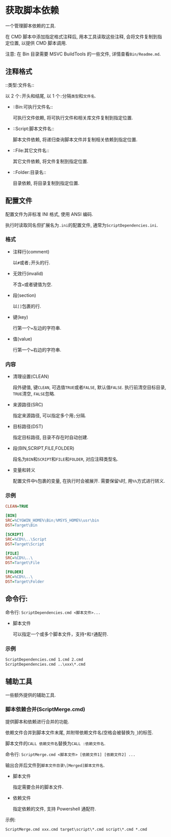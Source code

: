 # 获取脚本依赖

一个管理脚本依赖的工具.

在 CMD 脚本中添加指定格式注释后, 用本工具读取这些注释, 会将文件复制到指定位置, 以提供 CMD 脚本调用.

注意: 在 Bin 目录需要 MSVC BuildTools 的一些文件, 详情查看`Bin/Readme.md`.

## 注释格式

::类型:文件名::

以 2 个`:`开头和结尾, 以 1 个`:`分隔`类型`和`文件名`.

- ::Bin:可执行文件名::

  可执行文件依赖, 将可执行文件和相关库文件复制到指定位置.

- ::Script:脚本文件名::

  脚本文件依赖, 将递归查询脚本文件并复制相关依赖到指定位置.

- ::File:其它文件名::

  其它文件依赖, 将文件复制到指定位置.

- ::Folder:目录名::

  目录依赖, 将目录复制到指定位置.

## 配置文件

配置文件为非标准 INI 格式, 使用 ANSI 编码.

执行时读取同名但扩展名为`.ini`的配置文件, 通常为`ScriptDependencies.ini`.

### 格式

- 注释行(comment)

  以`#`或者`;`开头的行.

- 无效行(invalid)

  不含`=`或者键值为空.

- 段(section)

  以`[]`包裹的行.

- 键(key)

  行第一个`=`左边的字符串.

- 值(value)

  行第一个`=`右边的字符串.

### 内容

- 清理设置(CLEAN)

  段外键值, 键`CLEAN`, 可选值`TRUE`或者`FALSE`, 默认值`FALSE`. 执行前清空目标目录, `TRUE`清空, `FALSE`忽略.

- 来源路径(SRC)

  指定来源路径, 可以指定多个用`;`分隔.

- 目标路径(DST)

  指定目标路径, 目录不存在时自动创建.

- 段(BIN,SCRIPT,FILE,FOLDER)

  段名为`BIN`和`SCRIPT`和`FILE`和`FOLDER`, 对应注释类型名.

- 变量和转义

  配置文件中`%`包裹的变量, 在执行时会被展开. 需要保留`%`时, 用`%%`方式进行转义.

### 示例

```ini
CLEAN=TRUE

[BIN]
SRC=%CYGWIN_HOME%\Bin;%MSYS_HOME%\usr\bin
DST=Target\Bin

[SCRIPT]
SRC=%CD%\..\Script
DST=Target\Script

[FILE]
SRC=%CD%\..\
DST=Target\File

[FOLDER]
SRC=%CD%\..\
DST=Target\Folder
```

## 命令行:

命令行: `ScriptDependencies.cmd <脚本文件>...`

- 脚本文件

  可以指定一个或多个脚本文件，支持`*`和`?`通配符.

### 示例

```bat
ScriptDependencies.cmd 1.cmd 2.cmd
ScriptDependencies.cmd ..\xxx\*.cmd
```

## 辅助工具

一些额外提供的辅助工具.

### 脚本依赖合并(ScriptMerge.cmd)

提供脚本和依赖进行合并的功能.

依赖文件合并到脚本文件末尾, 并附带依赖文件名(空格会被替换为`_`)的标签.

脚本文件的`CALL 依赖文件名`替换为`CALL :依赖文件名`.

命令行: `ScriptMerge.cmd <脚本文件> [依赖文件1] [依赖文件2] ...`

输出合并后文件到`脚本文件目录\[Merged]脚本文件名`.

- 脚本文件

  指定需要合并的脚本文件.

- 依赖文件

  指定依赖的文件, 支持 Powershell 通配符.

示例:

```bat
ScriptMerge.cmd xxx.cmd target\script\*.cmd script\*.cmd *.cmd
```
